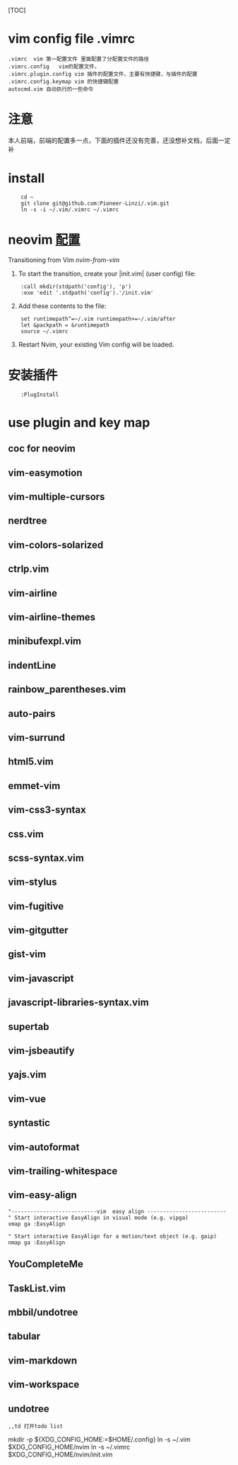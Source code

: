 [TOC]
# vim config file .vimrc
	.vimrc  vim 第一配置文件 里面配置了分配置文件的路径
	.vimrc.config 	vim的配置文件，
	.vimrc.plugin.config vim 插件的配置文件，主要有快捷键，与插件的配置
	.vimrc.config.keymap vim 的快捷键配置
	autocmd.vim 自动执行的一些命令

# 注意 
本人前端，前端的配置多一点，下面的插件还没有完善，还没想补文档，后面一定补 
# install 
```
	cd ~
	git clone git@github.com:Pioneer-Linzi/.vim.git
	ln -s -i ~/.vim/.vimrc ~/.vimrc
```

# neovim [配置](https://neovim.io/doc/user/nvim.html#nvim-from-vim)
Transitioning from Vim				*nvim-from-vim*

1. To start the transition, create your |init.vim| (user config) file:
```
    :call mkdir(stdpath('config'), 'p')
    :exe 'edit '.stdpath('config').'/init.vim'
```
2. Add these contents to the file:
```
    set runtimepath^=~/.vim runtimepath+=~/.vim/after
    let &packpath = &runtimepath
    source ~/.vimrc
```
3. Restart Nvim, your existing Vim config will be loaded.


# 安装插件 
```
	:PlugInstall
```


# use plugin and key map
## coc for neovim
## vim-easymotion
## vim-multiple-cursors
## nerdtree
## vim-colors-solarized
## ctrlp.vim
## vim-airline
## vim-airline-themes
## minibufexpl.vim
## indentLine
## rainbow_parentheses.vim
## auto-pairs
## vim-surrund
## html5.vim
## emmet-vim
## vim-css3-syntax
## css.vim
## scss-syntax.vim
## vim-stylus
## vim-fugitive
## vim-gitgutter
## gist-vim
## vim-javascript
## javascript-libraries-syntax.vim
## supertab
## vim-jsbeautify
## yajs.vim
## vim-vue
## syntastic
## vim-autoformat
## vim-trailing-whitespace
## vim-easy-align

```
"---------------------------vim  easy align -------------------------
" Start interactive EasyAlign in visual mode (e.g. vipga)
xmap ga :EasyAlign
```
```
" Start interactive EasyAlign for a motion/text object (e.g. gaip)
nmap ga :EasyAlign
```

## YouCompleteMe
## TaskList.vim
## mbbil/undotree
## tabular
## vim-markdown
## vim-workspace


## undotree

```
,,td 打开todo list
```



mkdir -p ${XDG_CONFIG_HOME:=$HOME/.config}
ln -s ~/.vim $XDG_CONFIG_HOME/nvim
ln -s ~/.vimrc $XDG_CONFIG_HOME/nvim/init.vim
